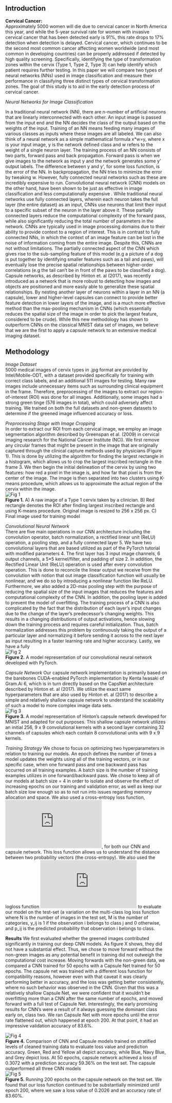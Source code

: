 ## Introduction
**Cervical Cancer:**
<br />
Approximately 5000 women will die due to cervical cancer in North America this year, and while the 5-year survival rate for women with invasive cervical cancer that has been detected early is 91%, this rate drops to 17% detection when detection is delayed. 
Cervical cancer, which continues to be the second most common cancer affecting women worldwide (and most common in developing countries) can be properly addressed if detected by high quality screening. Specifically, identifying the type of transformation zones within the cervix (Type 1, Type 2, Type 3) can help identify which patient requires further testing.  In this paper we will compare two types of neural networks (NNs) used in image classification and measure their performance in classifying three distinct types of cervical transformation zones. The goal of this study is to aid in the early detection process of cervical cancer. 


*Neural Networks for Image Classification*

In a traditional neural network (NN), there are n-number of artificial neurons that are linearly interconnected with each other. An input image is passed from the input end and the NN decides the class of the output based on the weights of the input. Training of an NN means feeding many images of various classes as inputs where these images are all labeled. We can also think of a neural network as a simple mathematical formula x*w=y, where x is your input image, y is the network defined class and w refers to the weight of a single neuron layer. The training process of an NN consists of two parts, forward pass and back propagation. Forward pass is when we give images to the network as input y and the network generates some y' output labels. The difference between y and y', for some loss function, is the error of the NN. In backpropagation, the NN tries to minimize the error by tweaking w. 
However, fully connected neural networks such as these are incredibly expensive to run. Convolutional neural network (CNN) models on the other hand, have been shown to be just as effective in image classification and less computationally expensive . 
While traditional neural networks use fully connected layers, wherein each neuron takes the full layer (the entire dataset) as an input, CNNs use neurons that limit their input to a specific subset of the neuron in the layer above it. 
These partially connected layers reduce the computational complexity of the forward pass, while also significantly reducing the total number of parameters in the network. CNNs are typically used in image processing domains due to their ability 
to provide context to a region of interest. This is in contrast to fully connected NNs, in which the context of an image feature can be lost in the noise of information coming from the entire image. 
Despite this, CNNs are not without limitations. The partially connected aspect of the CNN which gives rise to the sub-sampling feature of this model (e.g a picture of a dog is put together by identifying 
smaller features such as a tail and paws), will eventually lose the precise spatial relationships between higher-order correlations (e.g the tail can’t be in front of the paws to be classified a dog). 
Capsule networks, as described by Hinton et. al (2017), was recently introduced as a network that is more robust to detecting how images and objects are positioned and more easily able to generalize these 
spatial relationships. By nesting another layer of neurons within a layer in an NN (a capsule), lower and higher-level capsules can connect to provide better feature detection in lower layers of the image,
and is a much more effective method than the max-pooling mechanism in CNNs (which essentially reduces the spatial size of the image in order to pick the largest feature, considered to be crude). 
While this new methodology has shown to outperform CNNs on the classical MNIST data set of images, we believe that we are the first to apply a capsule network to an extensive medical imaging dataset.  


## Methodology <br />
*Image Dataset* <br />
5000 medical images of cervix types in .jpg format are provided by Intel/Mobile-ODT, with a dataset provided specifically for training with correct class labels, and an additional 511 images for testing. Many raw images include unnecessary items such as surrounding clinical equipment in the frame. Therefore, preprocessing of the images to extract our region-of-interest (ROI) was done for all images. Additionally, some images had a strong green tinge (576 images in total), which could adversely affect training. We trained on both the full datasets and non-green datasets to determine if the greened image influenced accuracy or loss. 
<br />

*Preprocessing Stage with Image Cropping*  <br />
In order to extract our ROI from each cervical image, we employ an image segmentation algorithm described by Greenspan et al. (2009) in cervical imaging research for the National Cancer Institute (NCI). We first remove any circular frames that might be present in the image that are originally captured through the clinical capture methods used by physicians (Figure 1). This is done by utilizing the algorithm for finding the largest rectangle in a histogram, which allows us to crop the largest inscribed rectangle in the frame 3. We then begin the initial delineation of the cervix by using two features: how red a pixel in the image is, and how far that pixel is from the center of the image. The image is then separated into two clusters using K-means procedure, which allows us to approximate the actual region of the cervix within the image. 
<br />
![Fig 1](https://github.com/matthiaslmz/MiscalleanousProj/blob/master/MedicalImageClassifier/fig1.png)
<br />
**Figure 1.** A) A raw image of a Type 1 cervix taken by a clinician. B) Red rectangle denotes the ROI after finding largest inscribed rectangle and using K-means procedure. Original image is resized to 256 x 256 px. C) Final image used for training model
<br />

*Convolutional Neural Network* <br />
There are five main operations in our CNN architecture including the convolution operator, batch normalization, a rectified linear unit (ReLU) operation, a pooling step, and a fully connected layer 5. We have two convolutional layers that are based utilized as part of the PyTorch tutorial with modified parameters 4. The first layer has 3 input image channels, 6 output channels, a 5*5 kernel/filter, and padding of size 2. In addition, the Rectified Linear Unit (ReLU) operation is used after every convolution operation. This is done to reconcile the linear output we receive from the convolution with notion that out image classification function will usually be nonlinear, and we do so by introducing a nonlinear function like ReLU. Furthermore, we also added a 2D-max pooling step with the purpose of reducing the spatial size of the input images that reduces the features and computational complexity of the CNN. In addition, 
the pooling layer is added to prevent the model of overfitting. The training process of a CNN is also complicated by the fact that the distribution of each layer’s input changes due to the change of the layer’s predecessor’s changing weights. This results in a changing distributions of output activations, hence slowing down the training process and requires careful initialization. Thus, batch normalization addresses this problem by continuously taking the output of a particular layer and normalizing it before sending it across to the next layer as input resulting in a faster learning rate and higher accuracy. Lastly, we have a fully 
<br />
![Fig 2](https://github.com/matthiaslmz/MiscalleanousProj/blob/master/MedicalImageClassifier/fig2.png)
<br />
**Figure 2.** A model representation of our convolutional neural network developed with PyTorch.

*Capsule Network*
Our capsule network implementation is primarily based on the barebones CUDA-enabled PyTorch implementation by Kenta Iwasaki of Gram.Ai 6, which is in turn directly based on the CapsNet architecture described by Hinton et. al (2017). We utilize the exact same hyperparameters that are also used by Hinton et. al (2017) to describe a simple and relatively shallow capsule network to understand the scalability of such a model to more complex image data sets.
<br />
![Fig 3](https://github.com/matthiaslmz/MiscalleanousProj/blob/master/MedicalImageClassifier/fig3.png)
<br />
**Figure 3.** A model representation of Hinton’s capsule network developed for MNIST and adapted for out purposes. This shallow capsule network utilizes an initial 256, 9 x 9 convolutional kernels with a second layer containing 32 channels of capsules which each contain 8 convolutional units with 9 x 9 kernels.

*Training Strategy*
We chose to focus on optimizing two hyperparameters in relation to training our models. An epoch defines the number of times a model updates the weights using all of the training vectors, or in our specific case, when one forward pass and one backward pass has occurred on all training examples. A batch size is the number of training examples utilizes in one forward/backward pass. We chose to keep all of our models at batch size = 4 in order to isolate and observe the effect of increasing epochs on our training and validation error, as well as keep our batch size low enough so as to not run into issues regarding memory allocation and space.
We also used a cross-entropy loss function, ![eq1](https://latex.codecogs.com/gif.latex?-%28y%20log%28p%29%20&plus;%20%281%20-%20y%29log%281-p%29%29), for both our CNN and capsule network. This loss function allows us to understand the distance between two probability vectors (the cross-entropy). 
We also used the logloss function ![eq2](https://latex.codecogs.com/gif.latex?-%5Cfrac%7B1%7D%7BN%7D%28%5Csum_%7Bi%3D1%7D%5EN%5Csum_%7Bj%3D1%7D%5EM%20%5Ccdot%20y_%7Bij%7Dlog%28p_%7Bij%7D%29%29) to evaluate our model on the test-set (a variation on the multi-class log loss function where N is the number of images in the test set, M is the number of categories, y_ij is 1 if the observation i belongs to class j and 0 otherwise, and p_ij is the predicted probability that observation i belongs to class.

**Results**
We first evaluated whether the greened images contributed significantly in training our deep CNN models. As figure X shows, they did not have a substantial effect. Thus, we chose to move forward without the non-green images as any potential benefit in training did not outweigh the computational cost increase. Moving forwards with the non-green data, we compared a CNN trained for 50 epochs with a Capsule Net trained for 50 epochs. The capsule net was trained with a different loss function for compatibility reasons, however even with that caveat it was clearly performing better in accuracy, and the loss was getting better consistently, 
where no such behavior was observed in the CNN. Given that this was a relatively shallow Capsule Net, we were confident that it wouldn’t be overfitting more than a CNN after the same number of epochs, and moved forward with a full test of Capsule Net. Interestingly, the early promising results for CNN’s were a result of it always guessing the dominant class early on, class two. We ran Capsule Net with more epochs until the error rate flattened out, which happened at epoch 200. At that point, it had an impressive validation accuracy of 83.6%. 

![Fig 4](https://github.com/matthiaslmz/MiscalleanousProj/blob/master/MedicalImageClassifier/fig4.png)
<br />
**Figure 4.** Comparison of CNN and Capsule models trained on stratified levels of cleaned training data to evaluate loss value and prediction accuracy. Green, Red and Yellow all depict accuracy, while Blue, Navy Blue, and Grey depict loss. At 50 epochs, capsule network achieved a loss of 0.3072 with a prediction accuracy 59.36% on the test set. The capsule outperformed all three CNN models
<br />
![Fig 5](https://github.com/matthiaslmz/MiscalleanousProj/blob/master/MedicalImageClassifier/fig5.png)
<br />
**Figure 5.** Running 200 epochs on the capsule network on the test set. We found that our loss function continued to be substantially minimized until epoch 200, where we saw a loss value of 0.2026 and an accuracy rate of 83.60%.









